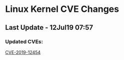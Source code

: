 
# **Linux Kernel CVE Changes**

## Last Update - 12Jul19 07:57

### **Updated CVEs:**

[CVE-2019-12454](cves/CVE-2019-12454)  
